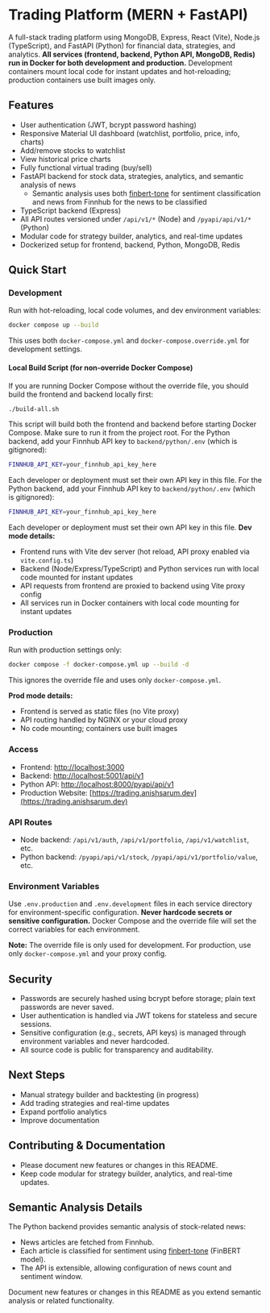 # Trading Platform (MERN + FastAPI)

A full-stack trading platform using MongoDB, Express, React (Vite), Node.js (TypeScript), and FastAPI (Python) for financial data, strategies, and analytics. **All services (frontend, backend, Python API, MongoDB, Redis) run in Docker for both development and production.**
Development containers mount local code for instant updates and hot-reloading; production containers use built images only.



## Features

- User authentication (JWT, bcrypt password hashing)
- Responsive Material UI dashboard (watchlist, portfolio, price, info, charts)
- Add/remove stocks to watchlist
- View historical price charts
- Fully functional virtual trading (buy/sell)
- FastAPI backend for stock data, strategies, analytics, and semantic analysis of news
  - Semantic analysis uses both [finbert-tone](https://huggingface.co/yiyanghkust/finbert-tone) for sentiment classification and news from Finnhub for the news to be classified
- TypeScript backend (Express)
- All API routes versioned under `/api/v1/*` (Node) and `/pyapi/api/v1/*` (Python)
- Modular code for strategy builder, analytics, and real-time updates
- Dockerized setup for frontend, backend, Python, MongoDB, Redis



## Quick Start

### Development

Run with hot-reloading, local code volumes, and dev environment variables:

```sh
docker compose up --build
```

This uses both `docker-compose.yml` and `docker-compose.override.yml` for development settings.

#### Local Build Script (for non-override Docker Compose)

If you are running Docker Compose without the override file, you should build the frontend and backend locally first:

```sh
./build-all.sh
```

This script will build both the frontend and backend before starting Docker Compose. Make sure to run it from the project root.
For the Python backend, add your Finnhub API key to `backend/python/.env` (which is gitignored):

```sh
FINNHUB_API_KEY=your_finnhub_api_key_here
```
Each developer or deployment must set their own API key in this file.
For the Python backend, add your Finnhub API key to `backend/python/.env` (which is gitignored):

```sh
FINNHUB_API_KEY=your_finnhub_api_key_here
```
Each developer or deployment must set their own API key in this file.
**Dev mode details:**
- Frontend runs with Vite dev server (hot reload, API proxy enabled via `vite.config.ts`)
- Backend (Node/Express/TypeScript) and Python services run with local code mounted for instant updates
- API requests from frontend are proxied to backend using Vite proxy config
- All services run in Docker containers with local code mounting for instant updates

### Production

Run with production settings only:

```sh
docker compose -f docker-compose.yml up --build -d
```

This ignores the override file and uses only `docker-compose.yml`.

**Prod mode details:**

- Frontend is served as static files (no Vite proxy)
- API routing handled by NGINX or your cloud proxy
- No code mounting; containers use built images

### Access

- Frontend: [http://localhost:3000](http://localhost:3000)
- Backend: [http://localhost:5001/api/v1](http://localhost:5001/api/v1)
- Python API: [http://localhost:8000/pyapi/api/v1](http://localhost:8000/pyapi/api/v1)
- Production Website: [https://trading.anishsarum.dev](https://trading.anishsarum.dev)

### API Routes

- Node backend: `/api/v1/auth`, `/api/v1/portfolio`, `/api/v1/watchlist`, etc.
- Python backend: `/pyapi/api/v1/stock`, `/pyapi/api/v1/portfolio/value`, etc.

### Environment Variables

Use `.env.production` and `.env.development` files in each service directory for environment-specific configuration. **Never hardcode secrets or sensitive configuration.** Docker Compose and the override file will set the correct variables for each environment.

**Note:** The override file is only used for development. For production, use only `docker-compose.yml` and your proxy config.



## Security

- Passwords are securely hashed using bcrypt before storage; plain text passwords are never saved.
- User authentication is handled via JWT tokens for stateless and secure sessions.
- Sensitive configuration (e.g., secrets, API keys) is managed through environment variables and never hardcoded.
- All source code is public for transparency and auditability.



## Next Steps

- Manual strategy builder and backtesting (in progress)
- Add trading strategies and real-time updates
- Expand portfolio analytics
- Improve documentation

## Contributing & Documentation

- Please document new features or changes in this README.
- Keep code modular for strategy builder, analytics, and real-time updates.

## Semantic Analysis Details

The Python backend provides semantic analysis of stock-related news:
- News articles are fetched from Finnhub.
- Each article is classified for sentiment using [finbert-tone](https://huggingface.co/yiyanghkust/finbert-tone) (FinBERT model).
- The API is extensible, allowing configuration of news count and sentiment window.

Document new features or changes in this README as you extend semantic analysis or related functionality.
